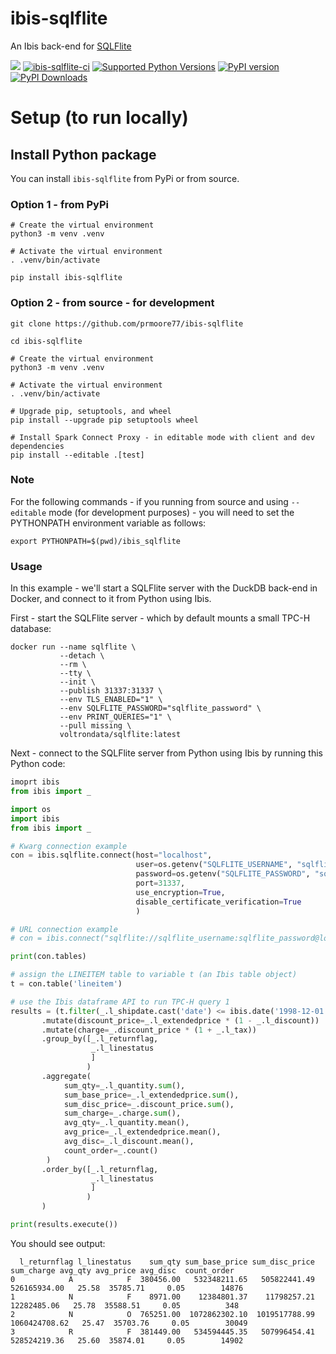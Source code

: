 # ibis-sqlflite
An Ibis back-end for [SQLFlite](https://github.com/voltrondata/sqlflite)

[<img src="https://img.shields.io/badge/GitHub-prmoore77%2Fibis--sqlflite-blue.svg?logo=Github">](https://github.com/prmoore77/ibis-sqlflite)
[![ibis-sqlflite-ci](https://github.com/prmoore77/ibis-sqlflite/actions/workflows/ci.yml/badge.svg)](https://github.com/prmoore77/ibis-sqlflite/actions/workflows/ci.yml)
[![Supported Python Versions](https://img.shields.io/pypi/pyversions/ibis-sqlflite)](https://pypi.org/project/ibis-sqlflite/)
[![PyPI version](https://badge.fury.io/py/ibis-sqlflite.svg)](https://badge.fury.io/py/ibis-sqlflite)
[![PyPI Downloads](https://img.shields.io/pypi/dm/ibis-sqlflite.svg)](https://pypi.org/project/ibis-sqlflite/)

# Setup (to run locally)

## Install Python package
You can install `ibis-sqlflite` from PyPi or from source.

### Option 1 - from PyPi
```shell
# Create the virtual environment
python3 -m venv .venv

# Activate the virtual environment
. .venv/bin/activate

pip install ibis-sqlflite
```

### Option 2 - from source - for development
```shell
git clone https://github.com/prmoore77/ibis-sqlflite

cd ibis-sqlflite

# Create the virtual environment
python3 -m venv .venv

# Activate the virtual environment
. .venv/bin/activate

# Upgrade pip, setuptools, and wheel
pip install --upgrade pip setuptools wheel

# Install Spark Connect Proxy - in editable mode with client and dev dependencies
pip install --editable .[test]
```

### Note
For the following commands - if you running from source and using `--editable` mode (for development purposes) - you will need to set the PYTHONPATH environment variable as follows:
```shell
export PYTHONPATH=$(pwd)/ibis_sqlflite
```

### Usage
In this example - we'll start a SQLFlite server with the DuckDB back-end in Docker, and connect to it from Python using Ibis.

First - start the SQLFlite server - which by default mounts a small TPC-H database:
```shell
docker run --name sqlflite \
           --detach \
           --rm \
           --tty \
           --init \
           --publish 31337:31337 \
           --env TLS_ENABLED="1" \
           --env SQLFLITE_PASSWORD="sqlflite_password" \
           --env PRINT_QUERIES="1" \
           --pull missing \
           voltrondata/sqlflite:latest
```

Next - connect to the SQLFlite server from Python using Ibis by running this Python code:
```python
imoprt ibis
from ibis import _

import os
import ibis
from ibis import _

# Kwarg connection example
con = ibis.sqlflite.connect(host="localhost",
                            user=os.getenv("SQLFLITE_USERNAME", "sqlflite_username"),
                            password=os.getenv("SQLFLITE_PASSWORD", "sqlflite_password"),
                            port=31337,
                            use_encryption=True,
                            disable_certificate_verification=True
                            )

# URL connection example
# con = ibis.connect("sqlflite://sqlflite_username:sqlflite_password@localhost:31337?disableCertificateVerification=True&useEncryption=True")

print(con.tables)

# assign the LINEITEM table to variable t (an Ibis table object)
t = con.table('lineitem')

# use the Ibis dataframe API to run TPC-H query 1
results = (t.filter(_.l_shipdate.cast('date') <= ibis.date('1998-12-01') + ibis.interval(days=90))
       .mutate(discount_price=_.l_extendedprice * (1 - _.l_discount))
       .mutate(charge=_.discount_price * (1 + _.l_tax))
       .group_by([_.l_returnflag,
                  _.l_linestatus
                  ]
                 )
       .aggregate(
            sum_qty=_.l_quantity.sum(),
            sum_base_price=_.l_extendedprice.sum(),
            sum_disc_price=_.discount_price.sum(),
            sum_charge=_.charge.sum(),
            avg_qty=_.l_quantity.mean(),
            avg_price=_.l_extendedprice.mean(),
            avg_disc=_.l_discount.mean(),
            count_order=_.count()
        )
       .order_by([_.l_returnflag,
                  _.l_linestatus
                  ]
                 )
       )

print(results.execute())
```

You should see output:
```text
  l_returnflag l_linestatus    sum_qty sum_base_price sum_disc_price     sum_charge avg_qty avg_price avg_disc  count_order
0            A            F  380456.00   532348211.65   505822441.49   526165934.00   25.58  35785.71     0.05        14876
1            N            F    8971.00    12384801.37    11798257.21    12282485.06   25.78  35588.51     0.05          348
2            N            O  765251.00  1072862302.10  1019517788.99  1060424708.62   25.47  35703.76     0.05        30049
3            R            F  381449.00   534594445.35   507996454.41   528524219.36   25.60  35874.01     0.05        14902
```
